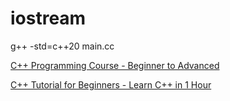 # iostream

g++ -std=c++20 main.cc

[C++ Programming Course - Beginner to Advanced](https://www.youtube.com/watch?v=8jLOx1hD3_o)

[C++ Tutorial for Beginners - Learn C++ in 1 Hour](https://www.youtube.com/watch?v=ZzaPdXTrSb8)

